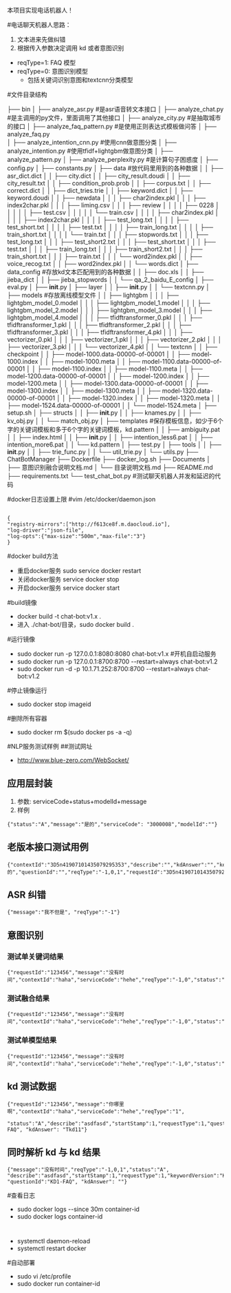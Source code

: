 本项目实现电话机器人！

#电话聊天机器人思路：
1. 文本进来先做纠错
2. 根据传入参数决定调用 kd 或者意图识别
  - reqType=1: FAQ 模型
  - reqType=0: 意图识别模型
     - 包括关键词识别意图和textcnn分类模型

#文件目录结构

├── bin
│   ├── analyze_asr.py              #是asr语音转文本接口
│   ├── analyze_chat.py             #是主调用的py文件，里面调用了其他接口
│   ├── analyze_city.py             #是抽取城市的接口
│   ├── analyze_faq_pattern.py      #是使用正则表达式模板做问答
│   ├── analyze_faq.py              
│   ├── analyze_intention_cnn.py    #使用cnn做意图分类
│   ├── analyze_intention.py        #使用tfidf+lightgbm做意图分类
│   ├── analyze_pattern.py
│   ├── analyze_perplexity.py       #是计算句子困惑度
│   ├── config.py
│   ├── constants.py
│   ├── data                         #放代码里用到的各种数据
│   │   ├── asr_dict.dict
│   │   ├── city.dict
│   │   ├── city_result.doudi
│   │   ├── city_result.txt
│   │   ├── condition_prob.prob
│   │   ├── corpus.txt
│   │   ├── correct.dict
│   │   ├── dict_tries.trie
│   │   ├── keyword.dict
│   │   ├── keyword.doudi
│   │   ├── newdata
│   │   │   ├── char2index.pkl
│   │   │   ├── index2char.pkl
│   │   │   ├── liming.csv
│   │   │   ├── review
│   │   │   │   ├── 0228
│   │   │   │   │   ├── test.csv
│   │   │   │   │   └── train.csv
│   │   │   │   ├── char2index.pkl
│   │   │   │   ├── index2char.pkl
│   │   │   │   ├── test_long.txt
│   │   │   │   ├── test_short.txt
│   │   │   │   ├── test.txt
│   │   │   │   ├── train_long.txt
│   │   │   │   ├── train_short.txt
│   │   │   │   └── train.txt
│   │   │   ├── stopwords.txt
│   │   │   ├── test_long.txt
│   │   │   ├── test_short2.txt
│   │   │   ├── test_short.txt
│   │   │   ├── test.txt
│   │   │   ├── train_long.txt
│   │   │   ├── train_short2.txt
│   │   │   ├── train_short.txt
│   │   │   ├── train.txt
│   │   │   └── word2index.pkl
│   │   ├── voice_recog.txt
│   │   ├── word2index.pkl
│   │   └── words.dict
│   ├── data_config                     #存放kd文本匹配用到的各种数据
│   │   ├── doc.xls
│   │   ├── jieba_dict
│   │   ├── jieba_stopwords
│   │   └── qa_2_baidu_E_config
│   ├── eval.py
│   ├── __init__.py
│   ├── layer
│   │   ├── __init__.py
│   │   └── textcnn.py 
│   ├── models                          #存放离线模型文件
│   │   ├── lightgbm
│   │   │   ├── lightgbm_model_0.model
│   │   │   ├── lightgbm_model_1.model
│   │   │   ├── lightgbm_model_2.model
│   │   │   ├── lightgbm_model_3.model
│   │   │   ├── lightgbm_model_4.model
│   │   │   ├── tfidftransformer_0.pkl
│   │   │   ├── tfidftransformer_1.pkl
│   │   │   ├── tfidftransformer_2.pkl
│   │   │   ├── tfidftransformer_3.pkl
│   │   │   ├── tfidftransformer_4.pkl
│   │   │   ├── vectorizer_0.pkl
│   │   │   ├── vectorizer_1.pkl
│   │   │   ├── vectorizer_2.pkl
│   │   │   ├── vectorizer_3.pkl
│   │   │   └── vectorizer_4.pkl
│   │   └── textcnn
│   │       ├── checkpoint
│   │       ├── model-1000.data-00000-of-00001
│   │       ├── model-1000.index
│   │       ├── model-1000.meta
│   │       ├── model-1100.data-00000-of-00001
│   │       ├── model-1100.index
│   │       ├── model-1100.meta
│   │       ├── model-1200.data-00000-of-00001
│   │       ├── model-1200.index
│   │       ├── model-1200.meta
│   │       ├── model-1300.data-00000-of-00001
│   │       ├── model-1300.index
│   │       ├── model-1300.meta
│   │       ├── model-1320.data-00000-of-00001
│   │       ├── model-1320.index
│   │       ├── model-1320.meta
│   │       ├── model-1524.data-00000-of-00001
│   │       └── model-1524.meta
│   ├── setup.sh
│   ├── structs
│   │   ├── __init__.py
│   │   ├── knames.py
│   │   ├── kv_obj.py
│   │   └── match_obj.py
│   ├── templates                                    #保存模板信息，如少于6个字的关键词模板和多于6个字的关键词模板，kd.pattern
│   │   ├── ambiguity.pat
│   │   ├── index.html
│   │   ├── __init__.py
│   │   ├── intention_less6.pat
│   │   ├── intention_more6.pat
│   │   └── kd.pattern
│   ├── test.py
│   ├── tools
│   │   ├── __init__.py
│   │   ├── trie_func.py
│   │   └── util_trie.py
│   └── utils.py
├── ChatBotManager
├── Dockerfile
├── docker_log.sh
├── Documents
│   ├── 意图识别融合说明文档.md
│   └── 目录说明文档.md
├── README.md
├── requirements.txt
└── test_chat_bot.py             #测试聊天机器人并发和延迟的代码


#docker日志设置上限
#vim /etc/docker/daemon.json

```

{
"registry-mirrors":["http://f613ce8f.m.daocloud.io"],
"log-driver":"json-file",
"log-opts":{"max-size":"500m","max-file":"3"}
}
```

#docker build方法
  - 重启docker服务  sudo service docker restart
  - 关闭docker服务  service docker stop
  - 开启docker服务  service docker start

#build镜像
  - docker build -t chat-bot:v1.x .
  - 进入 ./chat-bot/目录，sudo docker build .

#运行镜像
  - sudo docker run -p 127.0.0.1:8080:8080 chat-bot:v1.x
#开机自启动服务
  - sudo docker run -p 127.0.0.1:8700:8700 --restart=always chat-bot:v1.2
  - sudo docker run -d -p 10.1.71.252:8700:8700 --restart=always chat-bot:v1.2

#停止镜像运行
  - sudo docker stop imageid

#删除所有容器
  - sudo docker rm $(sudo docker ps -a -q)

#NLP服务测试样例
##测试网址
  - http://www.blue-zero.com/WebSocket/
## 应用层封装
1. 参数: serviceCode+status+modelId+message
2. 样例
```
{"status":"A","message":"是的","serviceCode": "3000008","modelId":""}
```

## 老版本接口测试用例
```
{"contextId":"3D5n41907101435079295353","describe":"","kdAnswer":"","keywordVersion":"","message":"是的","questionId":"","reqType":"-1,0,1","requestId":"3D5n419071014350792953531562740511364","requestType":0,"serviceCode":"32","startStamp":1562740511364,"status":"A"}
```
## ASR 纠错
```
{"message":"我不但是", "reqType":"-1"}
```
## 意图识别
### 测试单关键词结果
```
{"requestId":"123456","message":"没有时间","contextId":"haha","serviceCode":"hehe","reqType":"-1,0","status":"A","describe":"asdfasd","startStamp":1,"requestType":0,"keywordVersion":"K20190424B1","modelVersion":""}
```
### 测试融合结果
```
{"requestId":"123456","message":"没有时间","contextId":"haha","serviceCode":"hehe","reqType":"-1,0","status":"A","describe":"asdfasd","startStamp":1,"requestType":1,"keywordVersion":"K20190424B1","modelVersion":"M20190424B1"}
```

### 测试单模型结果
```
{"requestId":"123456","message":"没有时间","contextId":"haha","serviceCode":"hehe","reqType":"-1,0","status":"A","describe":"asdfasd","startStamp":1,"requestType":3,"keywordVersion":"","modelVersion":"M20190424B1"}
```

## kd 测试数据
```
{"requestId":"123456","message":"你哪里啊","contextId":"haha","serviceCode":"hehe","reqType":"1",
 "status":"A","describe":"asdfasd","startStamp":1,"requestType":1,"questionId":"KD1-FAQ", "kdAnswer": "Tkd11"}
```

## 同时解析 kd 与 kd 结果
```
{"message":"没有时间","reqType":"-1,0,1","status":"A",
"describe":"asdfasd","startStamp":1,"requestType":1,"keywordVersion":"K20190424B1","modelVersion":"M20190424B1",
"questionId":"KD1-FAQ", "kdAnswer": ""}
```

#查看日志
  - sudo docker logs --since 30m container-id
  - sudo docker logs container-id

#
  - systemctl daemon-reload
  - systemctl restart docker

#自动部署
  - sudo vi /etc/profile
  - sudo docker run container-id
